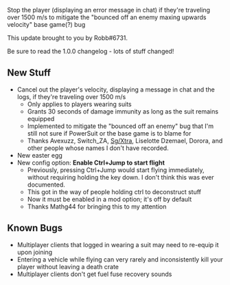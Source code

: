Stop the player (displaying an error message in chat) if they're traveling over 1500 m/s to mitigate the "bounced off an enemy maxing upwards velocity" base game(?) bug




This update brought to you by Robb#6731.

Be sure to read the 1.0.0 changelog - lots of stuff changed!

## New Stuff

- Cancel out the player's velocity, displaying a message in chat and the logs, if they're traveling over 1500 m/s
  - Only applies to players wearing suits
  - Grants 30 seconds of damage immunity as long as the suit remains equipped
  - Implemented to mitigate the "bounced off an enemy" bug that I'm still not sure if PowerSuit or the base game is to blame for
  - Thanks Avexuzz, Switch_ZA, [Sg/Xtra](https://www.youtube.com/watch?v=auAtvrU6w8I), Liselotte Dzemael, Dorora, and other people whose names I don't have recorded.
- New easter egg
- New config option: **Enable Ctrl+Jump to start flight**
  - Previously, pressing Ctrl+Jump would start flying immediately, without requiring holding the key down. I don't think this was ever documented.
  - This got in the way of people holding ctrl to deconstruct stuff
  - Now it must be enabled in a mod option; it's off by default
  - Thanks Mathg44 for bringing this to my attention

## Known Bugs

- Multiplayer clients that logged in wearing a suit may need to re-equip it upon joining
- Entering a vehicle while flying can very rarely and inconsistently kill your player without leaving a death crate
- Multiplayer clients don't get fuel fuse recovery sounds
